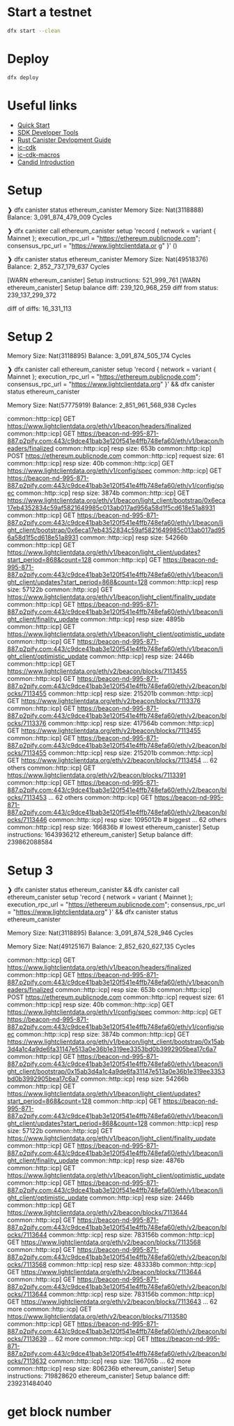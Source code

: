 # Start a testnet

```bash
dfx start --clean
```

# Deploy

```bash
dfx deploy
```

# Useful links

- [Quick Start](https://internetcomputer.org/docs/quickstart/quickstart-intro)
- [SDK Developer Tools](https://internetcomputer.org/docs/developers-guide/sdk-guide)
- [Rust Canister Devlopment Guide](https://internetcomputer.org/docs/rust-guide/rust-intro)
- [ic-cdk](https://docs.rs/ic-cdk)
- [ic-cdk-macros](https://docs.rs/ic-cdk-macros)
- [Candid Introduction](https://internetcomputer.org/docs/candid-guide/candid-intro)


# Setup

❯ dfx canister status ethereum_canister
Memory Size: Nat(3118888)
Balance: 3_091_874_479_009 Cycles

❯ dfx canister call ethereum_canister setup 'record { network = variant { Mainnet }; execution_rpc_url = "https://ethereum.publicnode.com"; consensus_rpc_url = "https://www.lightclientdata.or
g" }'
()

❯ dfx canister status ethereum_canister
Memory Size: Nat(49518376)
Balance: 2_852_737_179_637 Cycles

[WARN  ethereum_canister] Setup instructions:     521_999_761
[WARN  ethereum_canister] Setup balance diff: 239_120_968_259
diff from status:                             239_137_299_372

diff of diffs:                                     16_331_113

# Setup 2

Memory Size: Nat(3118895)
Balance: 3_091_874_505_174 Cycles

❯ dfx canister call ethereum_canister setup 'record { network = variant { Mainnet }; execution_rpc_url = "https://ethereum.publicnode.com"; consensus_rpc_url = "https://www.lightclientdata.org" }' && dfx canister status ethereum_canister

Memory Size: Nat(57775919)
Balance: 2_851_961_568_938 Cycles

common::http::icp] GET https://www.lightclientdata.org/eth/v1/beacon/headers/finalized
common::http::icp] GET https://beacon-nd-995-871-887.p2pify.com:443/c9dce41bab3e120f541e4ffb748efa60/eth/v1/beacon/headers/finalized
common::http::icp] resp size: 653b
common::http::icp] POST https://ethereum.publicnode.com
common::http::icp] request size: 61
common::http::icp] resp size: 40b
common::http::icp] GET https://www.lightclientdata.org/eth/v1/config/spec
common::http::icp] GET https://beacon-nd-995-871-887.p2pify.com:443/c9dce41bab3e120f541e4ffb748efa60/eth/v1/config/spec
common::http::icp] resp size: 3874b
common::http::icp] GET https://www.lightclientdata.org/eth/v1/beacon/light_client/bootstrap/0x6eca17eb4352834c59af5821649985c013ab017ad956a58d1f5cd618e51a8931
common::http::icp] GET https://beacon-nd-995-871-887.p2pify.com:443/c9dce41bab3e120f541e4ffb748efa60/eth/v1/beacon/light_client/bootstrap/0x6eca17eb4352834c59af5821649985c013ab017ad956a58d1f5cd618e51a8931
common::http::icp] resp size: 54266b
common::http::icp] GET https://www.lightclientdata.org/eth/v1/beacon/light_client/updates?start_period=868&count=128
common::http::icp] GET https://beacon-nd-995-871-887.p2pify.com:443/c9dce41bab3e120f541e4ffb748efa60/eth/v1/beacon/light_client/updates?start_period=868&count=128
common::http::icp] resp size: 57122b
common::http::icp] GET https://www.lightclientdata.org/eth/v1/beacon/light_client/finality_update
common::http::icp] GET https://beacon-nd-995-871-887.p2pify.com:443/c9dce41bab3e120f541e4ffb748efa60/eth/v1/beacon/light_client/finality_update
common::http::icp] resp size: 4895b
common::http::icp] GET https://www.lightclientdata.org/eth/v1/beacon/light_client/optimistic_update
common::http::icp] GET https://beacon-nd-995-871-887.p2pify.com:443/c9dce41bab3e120f541e4ffb748efa60/eth/v1/beacon/light_client/optimistic_update
common::http::icp] resp size: 2446b
common::http::icp] GET https://www.lightclientdata.org/eth/v2/beacon/blocks/7113455
common::http::icp] GET https://beacon-nd-995-871-887.p2pify.com:443/c9dce41bab3e120f541e4ffb748efa60/eth/v2/beacon/blocks/7113455
common::http::icp] resp size: 215201b
common::http::icp] GET https://www.lightclientdata.org/eth/v2/beacon/blocks/7113376
common::http::icp] GET https://beacon-nd-995-871-887.p2pify.com:443/c9dce41bab3e120f541e4ffb748efa60/eth/v2/beacon/blocks/7113376
common::http::icp] resp size: 417564b
common::http::icp] GET https://www.lightclientdata.org/eth/v2/beacon/blocks/7113455
common::http::icp] GET https://beacon-nd-995-871-887.p2pify.com:443/c9dce41bab3e120f541e4ffb748efa60/eth/v2/beacon/blocks/7113455
common::http::icp] resp size: 215201b
common::http::icp] GET https://www.lightclientdata.org/eth/v2/beacon/blocks/7113454
... 62 others
common::http::icp] GET https://www.lightclientdata.org/eth/v2/beacon/blocks/7113391
common::http::icp] GET https://beacon-nd-995-871-887.p2pify.com:443/c9dce41bab3e120f541e4ffb748efa60/eth/v2/beacon/blocks/7113453
... 62 others
common::http::icp] GET https://beacon-nd-995-871-887.p2pify.com:443/c9dce41bab3e120f541e4ffb748efa60/eth/v2/beacon/blocks/7113446
common::http::icp] resp size: 1095012b # biggest
... 62 others
common::http::icp] resp size: 166836b # lowest
ethereum_canister] Setup instructions: 1643936212
ethereum_canister] Setup balance diff: 239862088584

# Setup 3

❯ dfx canister status ethereum_canister && dfx canister call ethereum_canister setup 'record { network = variant { Mainnet }; execution_rpc_url = "https://ethereum.publicnode.com"; consensus_rpc_url = "https://www.lightclientdata.org" }' && dfx canister status ethereum_canister

Memory Size: Nat(3118895)
Balance: 3_091_874_528_946 Cycles

Memory Size: Nat(49125167)
Balance: 2_852_620_627_135 Cycles

common::http::icp] GET https://www.lightclientdata.org/eth/v1/beacon/headers/finalized
common::http::icp] GET https://beacon-nd-995-871-887.p2pify.com:443/c9dce41bab3e120f541e4ffb748efa60/eth/v1/beacon/headers/finalized
common::http::icp] resp size: 653b
common::http::icp] POST https://ethereum.publicnode.com
common::http::icp] request size: 61
common::http::icp] resp size: 40b
common::http::icp] GET https://www.lightclientdata.org/eth/v1/config/spec
common::http::icp] GET https://beacon-nd-995-871-887.p2pify.com:443/c9dce41bab3e120f541e4ffb748efa60/eth/v1/config/spec
common::http::icp] resp size: 3874b
common::http::icp] GET https://www.lightclientdata.org/eth/v1/beacon/light_client/bootstrap/0x15ab3d4a1c4a9de6fa31147e513a0e36b1e319ee3353bd0b3992905bea17c6a7
common::http::icp] GET https://beacon-nd-995-871-887.p2pify.com:443/c9dce41bab3e120f541e4ffb748efa60/eth/v1/beacon/light_client/bootstrap/0x15ab3d4a1c4a9de6fa31147e513a0e36b1e319ee3353bd0b3992905bea17c6a7
common::http::icp] resp size: 54266b
common::http::icp] GET https://www.lightclientdata.org/eth/v1/beacon/light_client/updates?start_period=868&count=128
common::http::icp] GET https://beacon-nd-995-871-887.p2pify.com:443/c9dce41bab3e120f541e4ffb748efa60/eth/v1/beacon/light_client/updates?start_period=868&count=128
common::http::icp] resp size: 57122b
common::http::icp] GET https://www.lightclientdata.org/eth/v1/beacon/light_client/finality_update
common::http::icp] GET https://beacon-nd-995-871-887.p2pify.com:443/c9dce41bab3e120f541e4ffb748efa60/eth/v1/beacon/light_client/finality_update
common::http::icp] resp size: 4876b
common::http::icp] GET https://www.lightclientdata.org/eth/v1/beacon/light_client/optimistic_update
common::http::icp] GET https://beacon-nd-995-871-887.p2pify.com:443/c9dce41bab3e120f541e4ffb748efa60/eth/v1/beacon/light_client/optimistic_update
common::http::icp] resp size: 2446b
common::http::icp] GET https://www.lightclientdata.org/eth/v2/beacon/blocks/7113644
common::http::icp] GET https://beacon-nd-995-871-887.p2pify.com:443/c9dce41bab3e120f541e4ffb748efa60/eth/v2/beacon/blocks/7113644
common::http::icp] resp size: 783156b
common::http::icp] GET https://www.lightclientdata.org/eth/v2/beacon/blocks/7113568
common::http::icp] GET https://beacon-nd-995-871-887.p2pify.com:443/c9dce41bab3e120f541e4ffb748efa60/eth/v2/beacon/blocks/7113568
common::http::icp] resp size: 483338b
common::http::icp] GET https://www.lightclientdata.org/eth/v2/beacon/blocks/7113644
common::http::icp] GET https://beacon-nd-995-871-887.p2pify.com:443/c9dce41bab3e120f541e4ffb748efa60/eth/v2/beacon/blocks/7113644
common::http::icp] resp size: 783156b
common::http::icp] GET https://www.lightclientdata.org/eth/v2/beacon/blocks/7113643
... 62 more
common::http::icp] GET https://www.lightclientdata.org/eth/v2/beacon/blocks/7113580
common::http::icp] GET https://beacon-nd-995-871-887.p2pify.com:443/c9dce41bab3e120f541e4ffb748efa60/eth/v2/beacon/blocks/7113639
... 62 more
common::http::icp] GET https://beacon-nd-995-871-887.p2pify.com:443/c9dce41bab3e120f541e4ffb748efa60/eth/v2/beacon/blocks/7113632
common::http::icp] resp size: 136705b
... 62 more
common::http::icp] resp size: 806236b
ethereum_canister] Setup instructions: 719828620
ethereum_canister] Setup balance diff: 239231484040


# get block number
